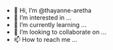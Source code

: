 - 👋 Hi, I’m @thayanne-aretha
- 👀 I’m interested in ...
- 🌱 I’m currently learning ...
- 💞️ I’m looking to collaborate on ...
- 📫 How to reach me ...

<!---
thayanne-aretha/thayanne-aretha is a ✨ special ✨ repository because its `README.md` (this file) appears on your GitHub profile.
You can click the Preview link to take a look at your changes.
--->
